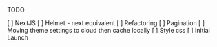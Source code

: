 TODO

[ ] NextJS
[ ] Helmet - next equivalent
[ ] Refactoring
[ ] Pagination
[ ] Moving theme settings to cloud then cache locally
[ ] Style css
[ ] Initial Launch